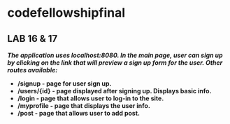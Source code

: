 # codefellowshipfinal

## LAB 16 & 17
***The application uses localhost:8080. In the main page, user can sign up by clicking on the link that will preview a sign up form for the user. Other routes available:***

- **/signup - page for user sign up.**
- **/users/{id} - page displayed after signing up. Displays basic info.**
- **/login - page that allows user to log-in to the site.**
- **/myprofile - page that displays the user info.**
- **/post - page that allows user to add post.**

